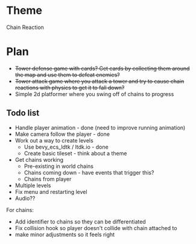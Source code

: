
# Theme

Chain Reaction

# Plan

- ~~Tower defense game with cards? Get cards by collecting them around the map and use them to defeat enemies?~~
- ~~Tower attack game where you attack a tower and try to cause chain reactions with physics to get it to fall down?~~
- Simple 2d platformer where you swing off of chains to progress


## Todo list

- Handle player animation - done (need to improve running animation)
- Make camera follow the player - done
- Work out a way to create levels
    - Use bevy_ecs_ldtk / ltdk.io - done
    - Create basic tileset - think about a theme
- Get chains working
    - Pre-existing in world chains
    - Chains coming down - have events that trigger this? 
    - Chains from player
- Multiple levels
- Fix menu and restarting level
- Audio??

For chains:
- Add identifier to chains so they can be differentiated
- Fix collision hook so player doesn't collide with chain attached to
- make minor adjustments so it feels right